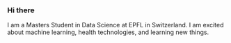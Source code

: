 ### Hi there

I am a Masters Student in Data Science at EPFL in Switzerland. I am excited about machine learning, health technologies, and learning new things. 
<!-- 
I'm currently working on:
- Courses & research in ML & Data Science ![](https://img.shields.io/badge/Code-Python-informational?style=flat&logo=python&logoColor=white&color=2bbc8a)
- Taking an android app development course ![](https://img.shields.io/badge/Code-Kotlin-informational?style=flat&logo=Kotlin&logoColor=white&color=2bbc8a)
- Building my own website  ![](https://img.shields.io/badge/Code-HTML-informational?style=flat&logo=HTML&logoColor=white&color=2bbc8a)![](https://img.shields.io/badge/Code-JavaScript-informational?style=flat&logo=javascript&logoColor=white&color=2bbc8a) ![](https://img.shields.io/badge/Code-CSS-informational?style=flat&logo=CSS&logoColor=white&color=2bbc8a)

Other interest of mine include:
- Learning French & German. 
- Starting my music journey with the Piano in January of 2021 after having not touched an instrument since the recorder in 4th grade. 
- Reading mostly biographies and non-fiction while re-reading my fiction favorites such as Harry Potter and Eragon in French. Check out my [goodreads](https://www.goodreads.com/user/show/75670726-alec-flowers) for what I'm reading now. 

For more about me: 

[![Linkedin: alec-flowers](https://img.shields.io/badge/alec-flowers-blue?style=flat-square&logo=Linkedin&logoColor=white&link=https://www.linkedin.com/in/alec-flowers/)](https://www.linkedin.com/in/alec-flowers/) -->

<!--
**alec-flowers/alec-flowers** is a ✨ _special_ ✨ repository because its `README.md` (this file) appears on your GitHub profile.

Here are some ideas to get you started:

- 🔭 I’m currently working on ...
- 🌱 I’m currently learning ...
- 👯 I’m looking to collaborate on ...
- 🤔 I’m looking for help with ...
- 💬 Ask me about ...
- 📫 How to reach me: ...
- 😄 Pronouns: ...
- ⚡ Fun fact: ...
-->
